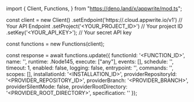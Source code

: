 import { Client, Functions,  } from "https://deno.land/x/appwrite/mod.ts";

const client = new Client()
    .setEndpoint('https://<REGION>.cloud.appwrite.io/v1') // Your API Endpoint
    .setProject('<YOUR_PROJECT_ID>') // Your project ID
    .setKey('<YOUR_API_KEY>'); // Your secret API key

const functions = new Functions(client);

const response = await functions.update({
    functionId: '<FUNCTION_ID>',
    name: '<NAME>',
    runtime: .Node145,
    execute: ["any"],
    events: [],
    schedule: '',
    timeout: 1,
    enabled: false,
    logging: false,
    entrypoint: '<ENTRYPOINT>',
    commands: '<COMMANDS>',
    scopes: [],
    installationId: '<INSTALLATION_ID>',
    providerRepositoryId: '<PROVIDER_REPOSITORY_ID>',
    providerBranch: '<PROVIDER_BRANCH>',
    providerSilentMode: false,
    providerRootDirectory: '<PROVIDER_ROOT_DIRECTORY>',
    specification: ''
});
